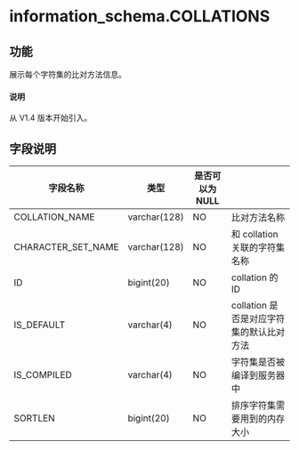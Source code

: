 # information_schema.COLLATIONS

## 功能

展示每个字符集的比对方法信息。

<main id="notice" type='explain'>
  <h4>说明</h4>
  <p>从 V1.4 版本开始引入。</p>
</main>

## 字段说明

|      **字段名称**      |    **类型**    | **是否可以为 NULL** |                           |
|--------------------|--------------|----------------|---------------------------|
| COLLATION_NAME     | varchar(128) | NO             | 比对方法名称                    |
| CHARACTER_SET_NAME | varchar(128) | NO             | 和 collation 关联的字符集名称      |
| ID                 | bigint(20)   | NO             | collation 的 ID            |
| IS_DEFAULT         | varchar(4)   | NO             | collation 是否是对应字符集的默认比对方法 |
| IS_COMPILED        | varchar(4)   | NO             | 字符集是否被编译到服务器中             |
| SORTLEN            | bigint(20)   | NO             | 排序字符集需要用到的内存大小            |
